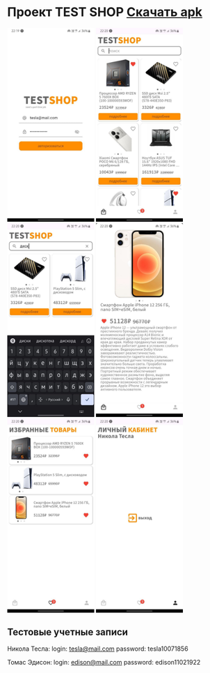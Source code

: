 # Проект TEST SHOP [Скачать apk](lib/apk/test_shop.apk)

<img src="lib/screenshots/auth.jpg" alt="Аутентификация" width="200"/> <img src="lib/screenshots/shop.jpg" alt="Магазин" width="200"/>
<img src="lib/screenshots/search.jpg" alt="Поиск" width="200"/> <img src="lib/screenshots/details.jpg" alt="Карточка товара" width="200"/>
<img src="lib/screenshots/favorite.jpg" alt="Избранное" width="200"/> <img src="lib/screenshots/account.jpg" alt="Личный кабинет" width="200"/>


## Тестовые учетные записи

Никола Тесла:
  login: tesla@mail.com
  password: tesla10071856

Томас Эдисон:
  login: edison@mail.com
  password: edison11021922

